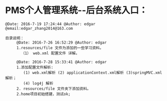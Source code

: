 # PMS个人管理系统--后台系统入口：
    @Date: 2016-7-19 17:24:44 @Author: edgar @email:edgar_zhang2014@163.com
    
    目录说明：
         @Date: 2016-7-26 16:52:29 @Author: edgar
         1.resources/file 文件为添加的一些学习资料。
           （1） web.xml 配置文件 详解。
         
         @Date: 2016-7-28 15:33:41 @Author: edgar
         1.添加配置文件解析:
            (1) web.xml解析 (2) applicationContext.xml解析 (3)springMVC.xml解析；
            (4) log4j 解析
         2. resources/file 文件夹下添加资料。
         2.home项目初始搭建，测试ok;
         